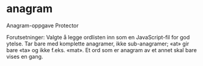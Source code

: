 # anagram
Anagram-oppgave Protector

Forutsetninger:
Valgte å legge ordlisten inn som en JavaScript-fil for god ytelse.
Tar bare med komplette anagramer, ikke sub-anagramer; «at» gir bare «ta» og ikke f.eks. «mat».
Et ord som er anagram av et annet skal bare vises en gang.
